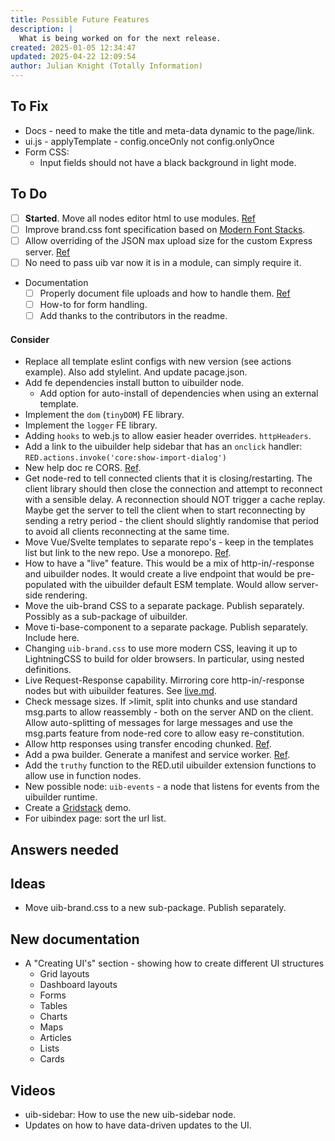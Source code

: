 ```yaml
---
title: Possible Future Features
description: |
  What is being worked on for the next release.
created: 2025-01-05 12:34:47
updated: 2025-04-22 12:09:54
author: Julian Knight (Totally Information)
---
```


## To Fix

* Docs - need to make the title and meta-data dynamic to the page/link.
* ui.js - applyTemplate - config.onceOnly not config.onlyOnce
* Form CSS: 
  * Input fields should not have a black background in light mode.

## To Do

* [ ] **Started**. Move all nodes editor html to use modules. [Ref](https://discourse.nodered.org/t/text-javascript-vs-module-in-html/94215/4)
* [ ] Improve brand.css font specification based on [Modern Font Stacks](https://github.com/system-fonts/modern-font-stacks).
* [ ] Allow overriding of the JSON max upload size for the custom Express server. [Ref](https://discourse.nodered.org/t/json-payloads-larger-than-100kb-are-refused-when-using-ui-builder/95988)
* [ ] No need to pass uib var now it is in a module, can simply require it.

* Documentation
  * [ ] Properly document file uploads and how to handle them. [Ref](https://discourse.nodered.org/t/input-file-in-uibuilder-v7/96196)
  * [ ] How-to for form handling.
  * [ ] Add thanks to the contributors in the readme.

#### Consider

* Replace all template eslint configs with new version (see actions example). Also add stylelint. And update pacage.json.
* Add fe dependencies install button to uibuilder node.
  * Add option for auto-install of dependencies when using an external template.
* Implement the `dom` (`tinyDOM`) FE library.
* Implement the `logger` FE library.
* Adding `hooks` to web.js to allow easier header overrides. `httpHeaders`.
* Add a link to the uibuilder help sidebar that has an `onclick` handler: `RED.actions.invoke('core:show-import-dialog')`
* New help doc re CORS. [Ref](https://discourse.nodered.org/t/allow-cors-for-ui-builder/94838).
* Get node-red to tell connected clients that it is closing/restarting. The client library should then close the connection and attempt to reconnect with a sensible delay. A reconnection should NOT trigger a cache replay. Maybe get the server to tell the client when to start reconnecting by sending a retry period - the client should slightly randomise that period to avoid all clients reconnecting at the same time.
* Move Vue/Svelte templates to separate repo's - keep in the templates list but link to the new repo. Use a monorepo. [Ref](https://chatgpt.com/share/67e94f7d-e054-8001-9976-c24cae872980).
* How to have a "live" feature. This would be a mix of http-in/-response and uibuilder nodes. It would create a live endpoint that would be pre-populated with the uibuilder default ESM template. Would allow server-side rendering.
* Move the uib-brand CSS to a separate package. Publish separately. Possibly as a sub-package of uibuilder.
* Move ti-base-component to a separate package. Publish separately. Include here.
* Changing `uib-brand.css` to use more modern CSS, leaving it up to LightningCSS to build for older browsers. In particular, using nested definitions.
* Live Request-Response capability. Mirroring core http-in/-response nodes but with uibuilder features. See [live.md](live.md).
* Check message sizes. If >limit, split into chunks and use standard msg.parts to allow reassembly - both on the server AND on the client. Allow auto-splitting of messages for large messages and use the msg.parts feature from node-red core to allow easy re-constitution.
* Allow http responses using transfer encoding chunked. [Ref](https://discourse.nodered.org/t/http-transfer-encoding-chunked/94332/6).
* Add a pwa builder. Generate a manifest and service worker. [Ref](https://discourse.nodered.org/t/pwa-support/94332/6).
* Add the `truthy` function to the RED.util uibuilder extension functions to allow use in function nodes.
* New possible node: `uib-events` - a node that listens for events from the uibuilder runtime.
* Create a [Gridstack](https://gridstackjs.com/) demo.
* For uibindex page: sort the url list. 


## Answers needed

## Ideas

* Move uib-brand.css to a new sub-package. Publish separately.

## New documentation

* A "Creating UI's" section - showing how to create different UI structures
  * Grid layouts
  * Dashboard layouts
  * Forms
  * Tables
  * Charts
  * Maps
  * Articles
  * Lists
  * Cards

## Videos

* uib-sidebar: How to use the new uib-sidebar node.
* Updates on how to have data-driven updates to the UI.
